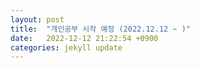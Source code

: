 ```yaml
---
layout: post
title:  "개인공부 시작 예정 (2022.12.12 ~ )"
date:   2022-12-12 21:22:54 +0900
categories: jekyll update
---
```



[jekyll-docs]: https://jekyllrb.com/docs/home
[jekyll-gh]:   https://github.com/jekyll/jekyll
[jekyll-talk]: https://talk.jekyllrb.com/
